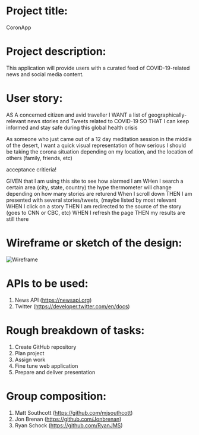 # Project title:
CoronApp

# Project description:
This application will provide users with a curated feed of COVID-19-related news and social media content.

# User story:
AS A concerned citizen and avid traveller
I WANT a list of geographically-relevant news stories and Tweets related to COVID-19
SO THAT I can keep informed and stay safe during this global health crisis

As someone who just came out of a 12 day meditation session in the middle of the
desert, I want a quick visual representation of how serious I should be taking
the corona situation depending on my location, and the location of others 
(family, friends, etc)


acceptance critieria! 


GIVEN that I am using this site to see how alarmed I am
WHen I search a certain area (city, state, country) the
hype thermometer will change depending on how many stories
are returend
When I scroll down
THEN I am presented with several stories/tweets, (maybe listed by
most relevant
WHEN I click on a story
THEN I am redirected to the source of the story (goes to CNN or CBC, etc)
WHEN I refresh the page
THEN my results are still there


# Wireframe or sketch of the design:
![Wireframe](http://framebox.org/AKJTL)

# APIs to be used:
1. News API (https://newsapi.org)
2. Twitter (https://developer.twitter.com/en/docs)

# Rough breakdown of tasks:
1. Create GitHub repository
2. Plan project
3. Assign work
4. Fine tune web application
5. Prepare and deliver presentation

# Group composition:
1. Matt Southcott (https://github.com/mjsouthcott)
2. Jon Brenan (https://github.com/Jonbrenan)
3. Ryan Schock (https://github.com/RyanJMS)
